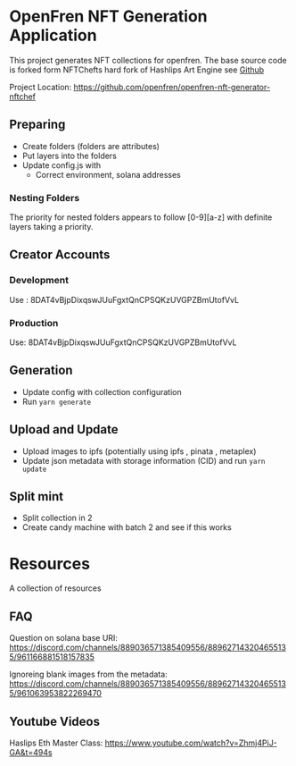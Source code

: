 # OpenFren NFT Generation Application

This project generates NFT collections for openfren. The base source code is forked form NFTChefts hard fork of Hashlips Art Engine see [ Github ](https://github.com/nftchef/art-engine)

Project Location: https://github.com/openfren/openfren-nft-generator-nftchef

## Preparing

* Create folders (folders are attributes)
* Put layers into the folders
* Update config.js with 
  * Correct environment, solana addresses

### Nesting Folders
The priority for nested folders appears to follow [0-9][a-z] with definite layers taking a priority.

## Creator Accounts

### Development
Use : 8DAT4vBjpDixqswJUuFgxtQnCPSQKzUVGPZBmUtofVvL

### Production
Use: 8DAT4vBjpDixqswJUuFgxtQnCPSQKzUVGPZBmUtofVvL
  
## Generation
* Update config with collection configuration
* Run `yarn generate`

## Upload and Update 
* Upload images to ipfs (potentially using ipfs , pinata , metaplex)
* Update json metadata with storage information (CID) and run `yarn update`

## Split mint
* Split collection in 2
* Create candy machine with batch 2 and see if this works


# Resources
A collection of resources

## FAQ

Question on solana base URI: https://discord.com/channels/889036571385409556/889627143204655135/961166881518157835

Ignoreing blank images from the metadata: https://discord.com/channels/889036571385409556/889627143204655135/961063953822269470
## Youtube Videos
Haslips Eth Master Class: https://www.youtube.com/watch?v=Zhmj4PiJ-GA&t=494s


